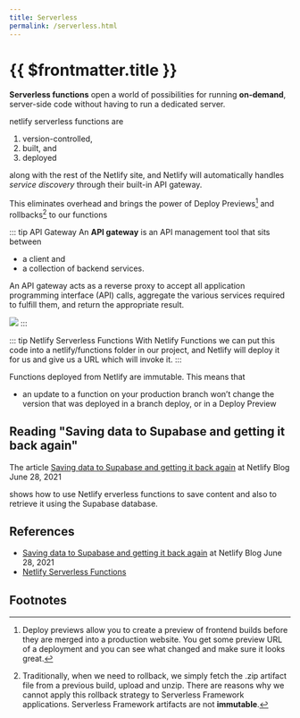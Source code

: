 ```yaml
---
title: Serverless
permalink: /serverless.html
---
```

# {{ $frontmatter.title }}

**Serverless functions** open a world of possibilities for running **on-demand**, server-side code without having to run a dedicated server. 

netlify serverless functions are 

1. version-controlled, 
2. built, and 
3. deployed 
 
along with the rest of the Netlify site, and Netlify will automatically handles *service discovery* through their built-in API gateway. 

This eliminates overhead and brings the power of Deploy Previews[^1] and rollbacks[^2] to our functions

::: tip API Gateway
An **API gateway** is an API management tool that sits between 
* a client and 
* a collection of backend services. 
 
An API gateway acts as a reverse proxy to accept all application programming interface (API) calls, aggregate the various services required to fulfill them, and return the appropriate result.

![](/images/api-gateway.png)
:::

::: tip Netlify Serverless Functions
With Netlify Functions we can put this code into a netlify/functions folder in our project, and Netlify will deploy it for us and give us a URL which will invoke it.
:::

Functions deployed from Netlify are immutable. This means that 

* an update to a function on your production branch won’t change the version that was deployed in a branch deploy, or in a Deploy Preview

## Reading "Saving data to Supabase and getting it back again"

The article 
[Saving data to Supabase and getting it back again](https://www.netlify.com/blog/2021/06/28/saving-data-to-supabase-and-getting-it-back-again/) at Netlify Blog June 28, 2021

shows how to use Netlify erverless functions to save content and also to retrieve it using the Supabase database.

## References

* [Saving data to Supabase and getting it back again](https://www.netlify.com/blog/2021/06/28/saving-data-to-supabase-and-getting-it-back-again/) at Netlify Blog June 28, 2021
* [Netlify Serverless Functions](https://docs.netlify.com/functions/overview/?_ga=2.94572636.1599880915.1669995646-1446704997.1668527962)

## Footnotes

[^1]:  Deploy previews allow you to create a preview of frontend builds before they are merged into a production website. You get some preview URL of a deployment and you can see what changed and make sure it looks great.
[^2]: Traditionally, when we need to rollback, we simply fetch the .zip artifact file from a previous build, upload and unzip.  There are reasons why we cannot apply this  rollback strategy to Serverless Framework applications. Serverless Framework artifacts are not **immutable**.